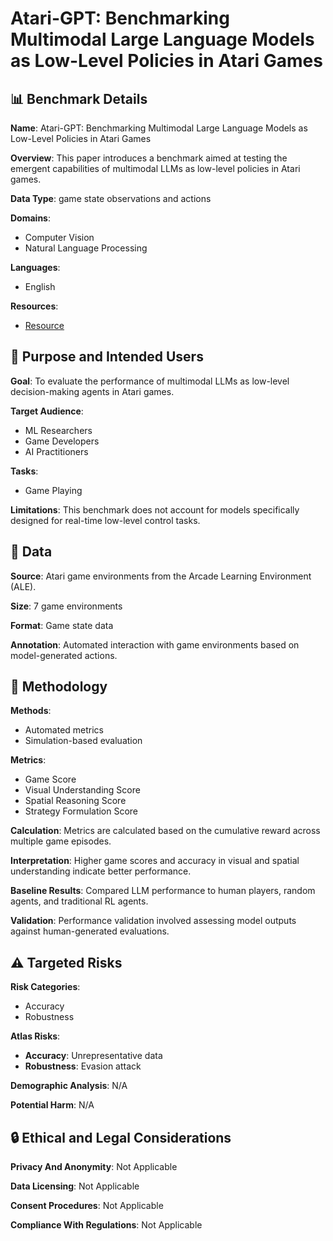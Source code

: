 # Atari-GPT: Benchmarking Multimodal Large Language Models as Low-Level Policies in Atari Games

## 📊 Benchmark Details

**Name**: Atari-GPT: Benchmarking Multimodal Large Language Models as Low-Level Policies in Atari Games

**Overview**: This paper introduces a benchmark aimed at testing the emergent capabilities of multimodal LLMs as low-level policies in Atari games.

**Data Type**: game state observations and actions

**Domains**:
- Computer Vision
- Natural Language Processing

**Languages**:
- English

**Resources**:
- [Resource](https://dev1nw.github.io/atari-gpt/)

## 🎯 Purpose and Intended Users

**Goal**: To evaluate the performance of multimodal LLMs as low-level decision-making agents in Atari games.

**Target Audience**:
- ML Researchers
- Game Developers
- AI Practitioners

**Tasks**:
- Game Playing

**Limitations**: This benchmark does not account for models specifically designed for real-time low-level control tasks.

## 💾 Data

**Source**: Atari game environments from the Arcade Learning Environment (ALE).

**Size**: 7 game environments

**Format**: Game state data

**Annotation**: Automated interaction with game environments based on model-generated actions.

## 🔬 Methodology

**Methods**:
- Automated metrics
- Simulation-based evaluation

**Metrics**:
- Game Score
- Visual Understanding Score
- Spatial Reasoning Score
- Strategy Formulation Score

**Calculation**: Metrics are calculated based on the cumulative reward across multiple game episodes.

**Interpretation**: Higher game scores and accuracy in visual and spatial understanding indicate better performance.

**Baseline Results**: Compared LLM performance to human players, random agents, and traditional RL agents.

**Validation**: Performance validation involved assessing model outputs against human-generated evaluations.

## ⚠️ Targeted Risks

**Risk Categories**:
- Accuracy
- Robustness

**Atlas Risks**:
- **Accuracy**: Unrepresentative data
- **Robustness**: Evasion attack

**Demographic Analysis**: N/A

**Potential Harm**: N/A

## 🔒 Ethical and Legal Considerations

**Privacy And Anonymity**: Not Applicable

**Data Licensing**: Not Applicable

**Consent Procedures**: Not Applicable

**Compliance With Regulations**: Not Applicable
